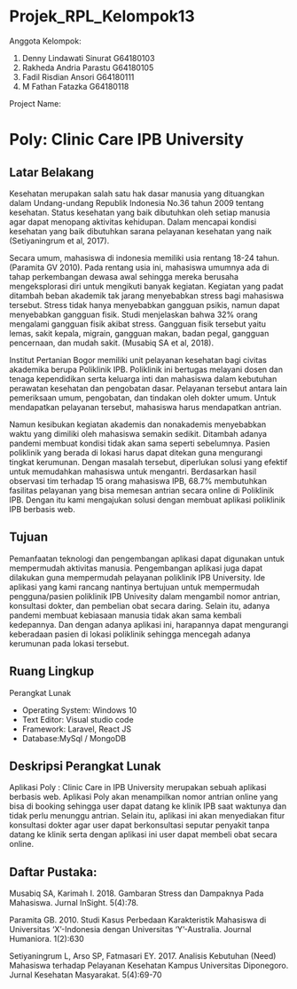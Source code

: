 # Projek_RPL_Kelompok13

Anggota Kelompok:
1. Denny Lindawati Sinurat G64180103
2. Rakheda Andria Parastu G64180105
3. Fadil Risdian Ansori G64180111
4. M Fathan Fatazka G64180118

Project Name:
# Poly: Clinic Care IPB University

## Latar Belakang

Kesehatan merupakan salah satu hak dasar manusia yang dituangkan dalam Undang-undang Republik Indonesia No.36 tahun 2009 tentang kesehatan. Status kesehatan yang baik dibutuhkan oleh setiap manusia agar dapat menopang aktivitas kehidupan. Dalam mencapai kondisi kesehatan yang baik dibutuhkan sarana pelayanan kesehatan yang naik (Setiyaningrum et al, 2017).

Secara umum, mahasiswa di indonesia memiliki usia rentang 18-24 tahun. (Paramita GV 2010). Pada rentang usia ini, mahasiswa umumnya ada di tahap perkembangan dewasa awal sehingga mereka berusaha mengeksplorasi diri untuk mengikuti banyak kegiatan. Kegiatan yang padat ditambah beban akademik tak jarang menyebabkan stress bagi mahasiswa tersebut. Stress tidak hanya menyebabkan gangguan psikis, namun dapat menyebabkan gangguan fisik. Studi menjelaskan bahwa 32% orang mengalami gangguan fisik akibat stress. Gangguan  fisik tersebut yaitu lemas, sakit kepala, migrain, gangguan makan, badan pegal, gangguan pencernaan, dan mudah sakit. (Musabiq SA et al, 2018).

Institut Pertanian Bogor memiliki unit pelayanan kesehatan bagi civitas akademika berupa Poliklinik IPB. Poliklinik ini bertugas melayani dosen dan tenaga kependidikan serta keluarga inti dan mahasiswa dalam kebutuhan perawatan kesehatan dan pengobatan dasar. Pelayanan tersebut antara lain pemeriksaan umum, pengobatan, dan tindakan oleh dokter umum. Untuk mendapatkan pelayanan tersebut, mahasiswa harus mendapatkan antrian. 

Namun kesibukan kegiatan akademis dan nonakademis menyebabkan waktu yang dimiliki oleh mahasiswa semakin sedikit. Ditambah adanya pandemi membuat kondisi tidak akan sama seperti sebelumnya. Pasien poliklinik yang berada di lokasi harus dapat ditekan guna mengurangi tingkat kerumunan. Dengan masalah tersebut, diperlukan solusi yang efektif untuk memudahkan mahasiswa untuk mengantri. Berdasarkan hasil observasi tim terhadap 15 orang mahasiswa IPB, 68.7% membutuhkan fasilitas pelayanan yang bisa memesan antrian secara online di Poliklinik IPB. Dengan itu kami mengajukan solusi dengan membuat aplikasi poliklinik IPB berbasis web.

## Tujuan 

Pemanfaatan teknologi dan pengembangan aplikasi dapat digunakan untuk mempermudah aktivitas manusia. Pengembangan aplikasi juga dapat dilakukan guna mempermudah pelayanan poliklinik IPB University. Ide aplikasi yang kami rancang nantinya bertujuan untuk mempermudah pengguna/pasien poliklinik IPB Univesity dalam mengambil nomor antrian, konsultasi dokter, dan pembelian obat secara daring. Selain itu, adanya pandemi membuat kebiasaan manusia tidak akan sama kembali kedepannya. Dan dengan adanya aplikasi ini, harapannya dapat mengurangi keberadaan pasien di lokasi poliklinik sehingga mencegah adanya kerumunan pada lokasi tersebut.      

## Ruang Lingkup 

Perangkat Lunak
* Operating System: Windows 10
* Text Editor: Visual studio code
* Framework: Laravel, React JS
* Database:MySql / MongoDB

## Deskripsi Perangkat Lunak 

Aplikasi Poly : Clinic Care in IPB University merupakan sebuah aplikasi berbasis web. Aplikasi Poly akan menampilkan nomor antrian online yang bisa di booking sehingga user dapat datang ke klinik IPB saat waktunya dan tidak perlu menunggu antrian. Selain itu, aplikasi ini akan menyediakan fitur konsultasi dokter agar user dapat berkonsultasi seputar penyakit tanpa datang ke klinik serta dengan aplikasi ini user dapat membeli obat secara online.

## Daftar Pustaka: 

Musabiq SA, Karimah I. 2018. Gambaran Stress dan Dampaknya Pada  Mahasiswa. Jurnal InSight. 5(4):78.

Paramita GB. 2010. Studi Kasus Perbedaan Karakteristik Mahasiswa di Universitas ‘X’-Indonesia dengan Universitas ‘Y’-Australia. Journal Humaniora. 1(2):630

Setiyaningrum L, Arso SP, Fatmasari EY. 2017. Analisis Kebutuhan (Need) Mahasiswa terhadap Pelayanan Kesehatan Kampus Universitas Diponegoro. Jurnal Kesehatan Masyarakat. 5(4):69-70